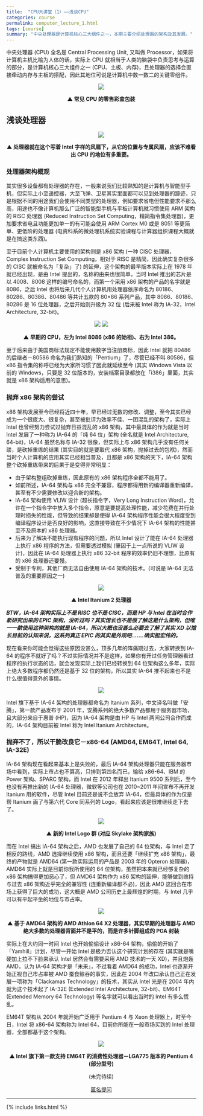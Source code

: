 ```yaml
---
title:  "CPU大讲堂（1）——浅谈CPU"
categories: course
permalink: computer_lecture_1.html
tags: [course]
summary: "中央处理器是计算机核心三大组件之一，本期主要介绍处理器的架构及其发展。"
---
```


中央处理器 (CPU) 全名是 Central Processing Unit, 又叫做 Processor，如果将计算机主机比喻为人体的话，实际上 CPU 就相当于人类的脑袋中负责思考与运算的部分，是计算机核心三大组件之一 (CPU、主板、内存)，且处理器的选择会直接牵动内存与主板的搭配，因此其地位可说是计算机中数一数二的关键零组件。

<div align="center">
    <img src="../images/blogs/computer_lecture_fig01.jpg"/>
    <p><b>▲ 常见 CPU 的零售彩盒包装</b></p>
</div>

## 浅谈处理器

<div align="center">
    <img src="../images/blogs/computer_lecture_fig02.jpg"/>
    <p><b>▲ 处理器就在这个写着 Intel 字样的风扇下，从它的位置与专属风扇，应该不难看出 CPU 的地位有多重要。</b></p>
</div>

### 处理器架构概观

其实很多设备都有处理器的存在，一般来说我们比较熟知的是计算机与智能型手机，但实际上小至遥控器，大至飞弹、卫星其实里面都可以见到处理器的踪迹，只是根据不同的用途我们会使用不同类型的处理器，例如要求省电但性能要求不那么高，用途也不像计算机那么广泛的智能型手机与平板计算机就习惯使用 ARM 架构的 RISC 处理器 (Reduced Instruction Set Computing，精简指令集处理器)，更加要求省电且功能更加单一的有可能会使用 ARM Cortex M0 或是 8051 等更简单、更低阶的处理器 (电资科系的微处理机系统实验课程与计算器组织课程大概就是在搞这类东西)。

至于目前个人计算机主要使用的架构则是 x86 架构 (一种 CISC 处理器，Complex Instruction Set Computing，相对于 RISC 是精简，因此确实复杂很多的 CISC 就被命名为「复杂」了) 的延伸，这个架构的最早版本实际上在 1978 年就已经出现，是由 Intel 提出的，名称的由来也很简单，当时 Intel 推出的芯片是以 4008、8008 这样的编号命名的，而第一个采用 x86 架构的产品的名字就是 8086，之后 Intel 也将后来几代个人计算机用处理器依序命名为 80186、80286、80386、80486 等共计五款的 80×86 系列产品，其中 8086、80186、80286 是 16 位处理器，之后开始则升级为 32 位 (后来被 Intel 称为 IA-32，Intel Architecture, 32-bit)。

<div align="center">
    <img src="../images/blogs/computer_lecture_fig03.jpg"/>
    <img src="../images/blogs/computer_lecture_fig04.jpg"/>
    <p><b>▲ 早期的 CPU，左为 Intel 8086 (x86 的始祖)、右为 Intel 386。</b></p>
</div>

至于后来由于美国商标法规定不能使用数字当注册商标，因此 Intel 就把 80486 的后继者－80586 命名为我们熟知的「Pentium」了，尽管已经不叫 80586，但 x86 指令集的称呼已经为大家所习惯了因此就延续至今 (其实 Windows Vista 以前的 Windows，只要是 32 位版本的，安装档案目录都放在「i386」里面，其实就是 x86 架构适用的意思)。

### 抛弃 x86 架构的尝试

x86 架构发展至今已经将近四十年，早已经过无数的修改、调整，至今其实已经成为一个很庞大、很复杂，甚至被批评为效率不佳、一团混乱的架构了，实际上 Intel 也曾经努力尝试过抛弃日益混乱的 x86 架构，其中最具体的作为就是当时 Intel 发展了一种称为 IA-64 的「纯 64 位」架构 (全名就是 Intel Architecture, 64-bit)，IA-64 虽然名称与 IA-32 很像，但实际上与 x86 架构几乎没有任何关联，是砍掉重练的结果 (其实目的就是要取代 x86 架构，抛掉过去的包袱)，然而当时个人计算机的应用其实已经相当普及，且都是 x86 架构的天下，IA-64 架构整个砍掉重练带来的后果于是变得非常明显：

 - 由于架构整组砍掉重练，因此原有的 x86 架构程序全都不能用了。
 - 如前所述，IA-64 架构与 x86 完全不兼容，程序都得用新的编译器重新编译，甚至有不少需要修改以迎合新的架构。
 - IA-64 架构使用 VLIW 设计 (超长指令字，Very Long Instruction Word)，允许在一个指令字中放入多个指令，原意是要提高处理性能，减少花费在并行处理时损失的性能，但导致的结果却是使得 IA-64 架构程序性能会很大程度受到编译程序设计是否良好的影响，这直接导致在不少情况下 IA-64 架构的性能甚至不及原本的 x86 处理器。
 - 后来为了解决不能执行现有程序的问题，所以 Intel 设计了能在 IA-64 处理器上执行 x86 程序的方法，但需要透过模拟 (肇因于上一点所说的 VLIW 设计)，因此在 IA-64 处理器上执行 x86 32-bit 程序的效率仍旧不理想，比原有的 x86 处理器还要慢。
 - 受制于专利，其他厂商无法自由使用 IA-64 架构的技术。(可说是 IA-64 无法普及的重要原因之一)

<div align="center">
    <img src="../images/blogs/computer_lecture_fig05.jpg"/>
    <p><b>▲ Intel Itanium 2 处理器</b></p>
</div>

***BTW，IA-64 架构实际上不是 RISC 也不是 CISC，而是 HP 与 Intel 在当时合作新研究出来的 EPIC 架构，没听过吗？其实馆长也不是很了解这是什么架构，但唯一一款使用这种架构的就是 IA-64，所以大概也没甚么必要去了解了其实 XD 以馆长目前的认知来说，这系列真正 EPIC 的其实是外观吧…….确实挺宏伟的。***

现在看来你可能会觉得这些原因没甚么，顶多几年的阵痛期过去，大家转换到 IA-64 的程序不就好了吗？不过实际情况并不是这样，如果你有开过任务管理器看过程序的执行状态的话，就会发现实际上我们已经转换到 64 位架构这么多年，实际上绝大多数程序都仍然还是基于 32 位的架构，所以其实 IA-64 推不起来也不是什么很值得意外的事情。

<div align="center">
    <img src="../images/blogs/computer_lecture_fig06.jpg"/>
</div>

Intel 旗下基于 IA-64 架构的处理器都命名为 Itanium 系列，中文译名叫做「安腾」，第一款产品发布于 2001 年，安腾系列的绝大多数产品都用于服务器市场，且大部分来自于惠普 (HP)，因为 IA-64 架构是由 HP 与 Intel 两间公司合作而成的，IA-64 架构目前被 Intel 称为 Intel Itanium Architecture。


### 抛弃不了，所以干脆改良它－x86-64 (AMD64, EM64T, Intel 64, IA-32E)

IA-64 架构现在看起来基本上是失败的，最后 IA-64 架构处理器只能在服务器市场中看到，实际上市占也不算高，只排到第四名而已，输给 x86-64、IBM 的 Power 架构、SPARC 架构，而 Intel 在 2012 年释出 Itanium 9500 系列后，至今也没有再推出新的 IA-64 处理器，微软等公司也在 2010~2011 年间宣布不再开发 Itanium 用的软件，尽管 Intel 目前还是说不会放弃 IA-64，但最具体的作为仅是帮 Itanium 画了与第六代 Core 同系列的 Logo，看起来应该是很难继续走下去了。

<div align="center">
    <img src="../images/blogs/computer_lecture_fig07.jpg"/>
    <p><b>▲ 新的 Intel Logo 群 (对应 Skylake 架构家族)</b></p>
</div>

而在 Intel 搞出 IA-64 架构之后，AMD 也发展了自己的 64 位架构，与 Intel 走了相反的路线，AMD 选择继续使用 x86 架构，而且还要「继续扩充 x86 架构」，最终的产物就是 AMD64 (第一款实际运用的产品是 2003 年的 Opteron 处理器)，AMD64 实际上就是目前你我所使用的 64 位架构，虽然把本来就已经够复杂的 x86 架构搞得更加恶心了，但 AMD64 架构作为 x86 架构的延伸，能够做到维持与过去 x86 架构近乎完全的兼容性 (连重新编译都不必)，因此 AMD 这回合在市场上获得了巨大的成功，这大概是 AMD 公司历史上最辉煌的时期，与 Intel 几乎可以有平起平坐的地位与市占率。

<div align="center">
    <img src="../images/blogs/computer_lecture_fig08.jpg"/>
    <p><b>▲ 基于 AMD64 架构的 AMD Athlon 64 X2 处理器，其实早期的处理器与 AMD 绝大多数的处理器背面并不是平的，而是许多针脚组成的 PGA 封装</b></p>
</div>

实际上在大约同一时间 Intel 也开始偷偷设计 x86-64 架构，偷偷的开始了「Yamhill」计划，尽管一开始 Intel 是极力否认这个研究计划的存在 (其实就是嘴硬加上拉不下脸来承认 Intel 居然会有需要采用 AMD 技术的一天 XD)，并且炮轰 AMD，认为 IA-64 架构才是「未来」，不过看着 AMD64 的成功，Intel 也逐渐开始正视自己市占率被 AMD 蚕食鲸吞的事实，因此在 2004 年改口承认自己正在发展一项称为「Clackamas Technology」的技术，其实从 Intel 光是在 2004 年内就为这个技术起了 IA-32E (Extended Intel Architecture, 32-bit)、EM64T (Extended Memory 64 Technology) 等名字就可以看出当时的 Intel 有多么慌乱。

EM64T 架构从 2004 年就开始广泛用于 Pentium 4 与 Xeon 处理器上，时至今日，Intel 将 x86-64 架构称为 Intel 64，目前你所能在一般市场买到的 Intel 处理器，全部都基于这个架构。

<div align="center">
    <img src="../images/blogs/computer_lecture_fig09.jpg"/>
    <p><b>▲ Intel 旗下第一款支持 EM64T 的消费性处理器－LGA775 版本的 Pentium 4 (部分型号)</b></p>
</div>

<div align="center">
<p>(未完待续)</p>
<a href="{{site.feedback_link}}" class="btn btn-primary"><i class="fa fa-comment-o"></i> 匿名提问</a>
</div>

---------

{% include links.html %}
